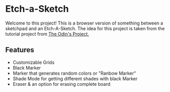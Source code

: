 # Etch-a-Sketch

Welcome to this project! This is a browser version of something between a sketchpad and an Etch-A-Sketch. The idea for this project is taken from the tutorial project from [The Odin's Project.](https://www.theodinproject.com/lessons/foundations-etch-a-sketch#introduction)

## Features

- Customizable Grids
- Black Marker
- Marker that generates random colors or "Ranbow Marker"
- Shade Mode for getting different shades with black Marker
- Eraser & an option for erasing complete board
